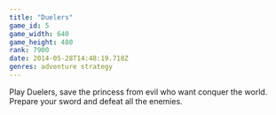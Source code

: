 ```yaml
---
title: "Duelers"
game_id: 5
game_width: 640
game_height: 480
rank: 7900
date: 2014-05-28T14:48:19.718Z
genres: adventure strategy
---
```

Play Duelers, save the princess from evil who want conquer the world. Prepare your sword and defeat all the enemies.